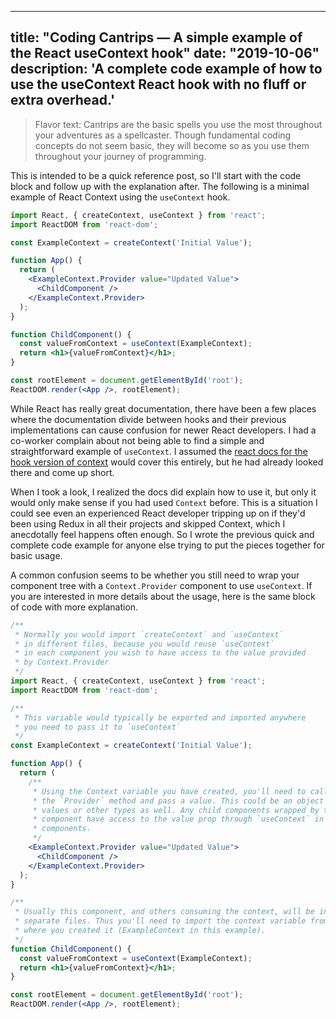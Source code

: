 
---
title: "Coding Cantrips — A simple example of the React useContext hook"
date: "2019-10-06"
description: 'A complete code example of how to use the useContext React hook with no fluff or extra overhead.'
---

> Flavor text: Cantrips are the basic spells you use the most throughout your adventures as a spellcaster. Though fundamental coding concepts do not seem basic, they will become so as you use them throughout your journey of programming.

This is intended to be a quick reference post, so I'll start with the code block and follow up with the explanation after. The following is a minimal example of React Context using the `useContext` hook.

```jsx
import React, { createContext, useContext } from 'react';
import ReactDOM from 'react-dom';

const ExampleContext = createContext('Initial Value');

function App() {
  return (
    <ExampleContext.Provider value="Updated Value">
      <ChildComponent />
    </ExampleContext.Provider>
  );
}

function ChildComponent() {
  const valueFromContext = useContext(ExampleContext);
  return <h1>{valueFromContext}</h1>;
}

const rootElement = document.getElementById('root');
ReactDOM.render(<App />, rootElement);
```

While React has really great documentation, there have been a few places where the documentation divide between hooks and their previous implementations can cause confusion for newer React developers. I had a co-worker complain about not being able to find a simple and straightforward example of `useContext`. I assumed the [react docs for the hook version of context](https://reactjs.org/docs/hooks-reference.html#usecontext) would cover this entirely, but he had already looked there and come up short. 

When I took a look, I realized the docs did explain how to use it, but only it would only make sense if you had used `Context` before. This is a situation I could see even an experienced React developer tripping up on if they'd been using Redux in all their projects and skipped Context, which I anecdotally feel happens often enough. So I wrote the previous quick and complete code example for anyone else trying to put the pieces together for basic usage. 

A common confusion seems to be whether you still need to wrap your component tree with a `Context.Provider` component to use `useContext`. If you are interested in more details about the usage, here is the same block of code with more explanation.

```jsx
/**
 * Normally you would import `createContext` and `useContext`
 * in different files, because you would reuse `useContext`
 * in each component you wish to have access to the value provided
 * by Context.Provider
 */
import React, { createContext, useContext } from 'react';
import ReactDOM from 'react-dom';

/**
 * This variable would typically be exported and imported anywhere
 * you need to pass it to `useContext`
 */
const ExampleContext = createContext('Initial Value');

function App() {
  return (
    /**
     * Using the Context variable you have created, you'll need to call
     * the `Provider` method and pass a value. This could be an object of
     * values or other types as well. Any child components wrapped by this
     * component have access to the value prop through `useContext` in those
     * components. 
     */
    <ExampleContext.Provider value="Updated Value">
      <ChildComponent />
    </ExampleContext.Provider>
  );
}

/**
 * Usually this component, and others consuming the context, will be in
 * separate files. Thus you'll need to import the context variable from
 * where you created it (ExampleContext in this example).
 */
function ChildComponent() {
  const valueFromContext = useContext(ExampleContext);
  return <h1>{valueFromContext}</h1>;
}

const rootElement = document.getElementById('root');
ReactDOM.render(<App />, rootElement);
```